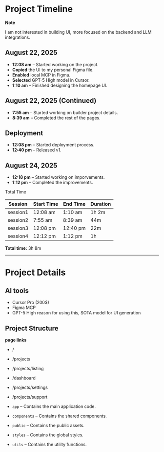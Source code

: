 # Project Timeline

**Note**

I am not interested in building UI, more focused on the backend and LLM integrations.


## August 22, 2025

- **12:08 am** – Started working on the project.
- **Copied** the UI to my personal Figma file.
- **Enabled** local MCP in Figma.
- **Selected** GPT-5 High model in Cursor.
- **1:10 am** – Finished designing the homepage UI.

## August 22, 2025 (Continued)

- **7:55 am** – Started working on builder project details.
- **8:39 am** – Completed the rest of the pages.

## Deployment

- **12:08 pm** – Started deployment process.
- **12:40 pm** – Released v1.

## August 24, 2025

- **12:18 pm** – Started working on imporvements.
- **1:12 pm** – Completed the improvements.

Total Time

| Session   | Start Time | End Time   | Duration |
|-----------|------------|------------|----------|
| session1  | 12:08 am   | 1:10 am    | 1h 2m    |
| session2  | 7:55 am    | 8:39 am    | 44m      |
| session3  | 12:08 pm   | 12:40 pm   | 22m      |
| session4  | 12:12 pm   | 1:12 pm    | 1h       |

**Total time:** 3h 8m

---
# Project Details

## AI tools
- Cursor Pro (200$)
- Figma  MCP
- GPT-5 High 
    reason for using this, SOTA model for UI generation


## Project Structure

**page links**
- /
- /projects
- /projects/listing
- /dashboard
- /projects/settings
- /projects/support


- `app` – Contains the main application code.
- `components` – Contains the shared components.
- `public` – Contains the public assets.
- `styles` – Contains the global styles.
- `utils` – Contains the utility functions.



